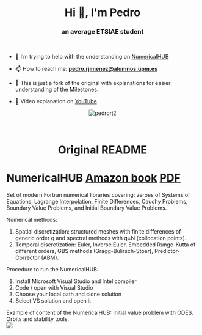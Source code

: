 <h1 align="center">Hi 👋, I'm Pedro</h1>
<h3 align="center">an average ETSIAE student</h3>

<br>

- 🤝 I’m trying to help with the understanding on [NumericalHUB](https://github.com/jahrWork/NumericalHUB)

- 📫 How to reach me: **pedro.rjimenez@alumnos.upm.es**

- 🎯 This is just a fork of the original with explanations for easier understanding of the Milestones.

- 🎥 Video explanation on [YouTube](https://youtu.be/YmN1D4RQuKU)

<p align="center"> <img src="https://komarev.com/ghpvc/?username=pedrorj2&label=Profile%20views&color=0e75b6&style=flat" alt="pedrorj2" /> </p>

<br>


<h1 align="center">Original README</h1>


# NumericalHUB  [Amazon book](https://www.amazon.es/Applied-Mathematics-through-modern-FORTRAN/dp/B0851LN6HT/) [PDF](https://github.com/jahrWork/NumericalHUB/tree/master/doc/NumericalHUB_Jan_2022.pdf)

Set of modern Fortran numerical libraries covering:  zeroes of Systems of Equations,  Lagrange Interpolation, Finite Differences,  Cauchy Problems,  Boundary Value Problems, and  Initial Boundary Value  Problems.

Numerical methods: 
1) Spatial discretization: structured meshes with  finite differences of generic order q and spectral methods with q=N (collocation points).
2) Temporal discretization: Euler, Inverse Euler, Embedded Runge-Kutta of different orders, GBS methods (Gragg-Bulirsch-Stoer), Predictor-Corrector (ABM).

Procedure to run the NumericalHUB: 

1) Install Microsoft Visual Studio and Intel compiler
2) Code / open with Visual Studio 
3) Choose your local path and clone solution 
4) Select VS solution and open it 


Example of content of the NumericalHUB: Initial value problem with ODES. Orbits and stability tools.  
![](MUSE_orbits_modules.png)
